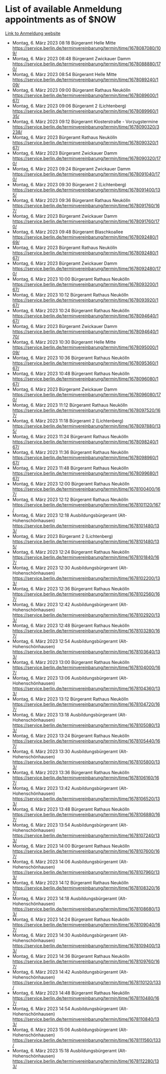 # List of available Anmeldung appointments as of $NOW
[Link to Anmeldung website](https://service.berlin.de/terminvereinbarung/termin/tag.php?termin=1&anliegen[]=120686&dienstleisterlist=122210,122217,327316,122219,327312,122227,327314,122231,327346,122243,327348,122254,122252,329742,122260,329745,122262,329748,122271,327278,122273,327274,122277,327276,330436,122280,327294,122282,327290,122284,327292,122291,327270,122285,327266,122286,327264,122296,327268,150230,329760,122297,327286,122294,327284,122312,329763,122314,329775,122304,327330,122311,327334,122309,327332,317869,122281,327352,122279,329772,122283,122276,327324,122274,327326,122267,329766,122246,327318,122251,327320,122257,327322,122208,327298,122226,327300&herkunft=http%3A%2F%2Fservice.berlin.de%2Fdienstleistung%2F120686%2F)
- Montag, 6. März 2023 08:18 Bürgeramt Helle Mitte https://service.berlin.de/terminvereinbarung/termin/time/1678087080/109/
- Montag, 6. März 2023 08:48 Bürgeramt Zwickauer Damm https://service.berlin.de/terminvereinbarung/termin/time/1678088880/170/
- Montag, 6. März 2023 08:54 Bürgeramt Helle Mitte https://service.berlin.de/terminvereinbarung/termin/time/1678089240/109/
- Montag, 6. März 2023 09:00 Bürgeramt Rathaus Neukölln https://service.berlin.de/terminvereinbarung/termin/time/1678089600/167/
- Montag, 6. März 2023 09:06 Bürgeramt 2 (Lichtenberg) https://service.berlin.de/terminvereinbarung/termin/time/1678089960/135/
- Montag, 6. März 2023 09:12 Bürgeramt Klosterstraße - Vorzugstermine https://service.berlin.de/terminvereinbarung/termin/time/1678090320/3238/
- Montag, 6. März 2023  Bürgeramt Rathaus Neukölln https://service.berlin.de/terminvereinbarung/termin/time/1678090320/167/
- Montag, 6. März 2023  Bürgeramt Zwickauer Damm https://service.berlin.de/terminvereinbarung/termin/time/1678090320/170/
- Montag, 6. März 2023 09:24 Bürgeramt Zwickauer Damm https://service.berlin.de/terminvereinbarung/termin/time/1678091040/170/
- Montag, 6. März 2023 09:30 Bürgeramt 2 (Lichtenberg) https://service.berlin.de/terminvereinbarung/termin/time/1678091400/135/
- Montag, 6. März 2023 09:36 Bürgeramt Rathaus Neukölln https://service.berlin.de/terminvereinbarung/termin/time/1678091760/167/
- Montag, 6. März 2023  Bürgeramt Zwickauer Damm https://service.berlin.de/terminvereinbarung/termin/time/1678091760/170/
- Montag, 6. März 2023 09:48 Bürgeramt Blaschkoallee https://service.berlin.de/terminvereinbarung/termin/time/1678092480/169/
- Montag, 6. März 2023  Bürgeramt Rathaus Neukölln https://service.berlin.de/terminvereinbarung/termin/time/1678092480/167/
- Montag, 6. März 2023  Bürgeramt Zwickauer Damm https://service.berlin.de/terminvereinbarung/termin/time/1678092480/170/
- Montag, 6. März 2023 10:00 Bürgeramt Rathaus Neukölln https://service.berlin.de/terminvereinbarung/termin/time/1678093200/167/
- Montag, 6. März 2023 10:12 Bürgeramt Rathaus Neukölln https://service.berlin.de/terminvereinbarung/termin/time/1678093920/167/
- Montag, 6. März 2023 10:24 Bürgeramt Rathaus Neukölln https://service.berlin.de/terminvereinbarung/termin/time/1678094640/167/
- Montag, 6. März 2023  Bürgeramt Zwickauer Damm https://service.berlin.de/terminvereinbarung/termin/time/1678094640/170/
- Montag, 6. März 2023 10:30 Bürgeramt Helle Mitte https://service.berlin.de/terminvereinbarung/termin/time/1678095000/109/
- Montag, 6. März 2023 10:36 Bürgeramt Rathaus Neukölln https://service.berlin.de/terminvereinbarung/termin/time/1678095360/167/
- Montag, 6. März 2023 10:48 Bürgeramt Rathaus Neukölln https://service.berlin.de/terminvereinbarung/termin/time/1678096080/167/
- Montag, 6. März 2023  Bürgeramt Zwickauer Damm https://service.berlin.de/terminvereinbarung/termin/time/1678096080/170/
- Montag, 6. März 2023 11:12 Bürgeramt Rathaus Neukölln https://service.berlin.de/terminvereinbarung/termin/time/1678097520/167/
- Montag, 6. März 2023 11:18 Bürgeramt 2 (Lichtenberg) https://service.berlin.de/terminvereinbarung/termin/time/1678097880/135/
- Montag, 6. März 2023 11:24 Bürgeramt Rathaus Neukölln https://service.berlin.de/terminvereinbarung/termin/time/1678098240/167/
- Montag, 6. März 2023 11:36 Bürgeramt Rathaus Neukölln https://service.berlin.de/terminvereinbarung/termin/time/1678098960/167/
- Montag, 6. März 2023 11:48 Bürgeramt Rathaus Neukölln https://service.berlin.de/terminvereinbarung/termin/time/1678099680/167/
- Montag, 6. März 2023 12:00 Bürgeramt Rathaus Neukölln https://service.berlin.de/terminvereinbarung/termin/time/1678100400/167/
- Montag, 6. März 2023 12:12 Bürgeramt Rathaus Neukölln https://service.berlin.de/terminvereinbarung/termin/time/1678101120/167/
- Montag, 6. März 2023 12:18 Ausbildungsbürgeramt (Alt- Hohenschönhausen) https://service.berlin.de/terminvereinbarung/termin/time/1678101480/133/
- Montag, 6. März 2023  Bürgeramt 2 (Lichtenberg) https://service.berlin.de/terminvereinbarung/termin/time/1678101480/135/
- Montag, 6. März 2023 12:24 Bürgeramt Rathaus Neukölln https://service.berlin.de/terminvereinbarung/termin/time/1678101840/167/
- Montag, 6. März 2023 12:30 Ausbildungsbürgeramt (Alt- Hohenschönhausen) https://service.berlin.de/terminvereinbarung/termin/time/1678102200/133/
- Montag, 6. März 2023 12:36 Bürgeramt Rathaus Neukölln https://service.berlin.de/terminvereinbarung/termin/time/1678102560/167/
- Montag, 6. März 2023 12:42 Ausbildungsbürgeramt (Alt- Hohenschönhausen) https://service.berlin.de/terminvereinbarung/termin/time/1678102920/133/
- Montag, 6. März 2023 12:48 Bürgeramt Rathaus Neukölln https://service.berlin.de/terminvereinbarung/termin/time/1678103280/167/
- Montag, 6. März 2023 12:54 Ausbildungsbürgeramt (Alt- Hohenschönhausen) https://service.berlin.de/terminvereinbarung/termin/time/1678103640/133/
- Montag, 6. März 2023 13:00 Bürgeramt Rathaus Neukölln https://service.berlin.de/terminvereinbarung/termin/time/1678104000/167/
- Montag, 6. März 2023 13:06 Ausbildungsbürgeramt (Alt- Hohenschönhausen) https://service.berlin.de/terminvereinbarung/termin/time/1678104360/133/
- Montag, 6. März 2023 13:12 Bürgeramt Rathaus Neukölln https://service.berlin.de/terminvereinbarung/termin/time/1678104720/167/
- Montag, 6. März 2023 13:18 Ausbildungsbürgeramt (Alt- Hohenschönhausen) https://service.berlin.de/terminvereinbarung/termin/time/1678105080/133/
- Montag, 6. März 2023 13:24 Bürgeramt Rathaus Neukölln https://service.berlin.de/terminvereinbarung/termin/time/1678105440/167/
- Montag, 6. März 2023 13:30 Ausbildungsbürgeramt (Alt- Hohenschönhausen) https://service.berlin.de/terminvereinbarung/termin/time/1678105800/133/
- Montag, 6. März 2023 13:36 Bürgeramt Rathaus Neukölln https://service.berlin.de/terminvereinbarung/termin/time/1678106160/167/
- Montag, 6. März 2023 13:42 Ausbildungsbürgeramt (Alt- Hohenschönhausen) https://service.berlin.de/terminvereinbarung/termin/time/1678106520/133/
- Montag, 6. März 2023 13:48 Bürgeramt Rathaus Neukölln https://service.berlin.de/terminvereinbarung/termin/time/1678106880/167/
- Montag, 6. März 2023 13:54 Ausbildungsbürgeramt (Alt- Hohenschönhausen) https://service.berlin.de/terminvereinbarung/termin/time/1678107240/133/
- Montag, 6. März 2023 14:00 Bürgeramt Rathaus Neukölln https://service.berlin.de/terminvereinbarung/termin/time/1678107600/167/
- Montag, 6. März 2023 14:06 Ausbildungsbürgeramt (Alt- Hohenschönhausen) https://service.berlin.de/terminvereinbarung/termin/time/1678107960/133/
- Montag, 6. März 2023 14:12 Bürgeramt Rathaus Neukölln https://service.berlin.de/terminvereinbarung/termin/time/1678108320/167/
- Montag, 6. März 2023 14:18 Ausbildungsbürgeramt (Alt- Hohenschönhausen) https://service.berlin.de/terminvereinbarung/termin/time/1678108680/133/
- Montag, 6. März 2023 14:24 Bürgeramt Rathaus Neukölln https://service.berlin.de/terminvereinbarung/termin/time/1678109040/167/
- Montag, 6. März 2023 14:30 Ausbildungsbürgeramt (Alt- Hohenschönhausen) https://service.berlin.de/terminvereinbarung/termin/time/1678109400/133/
- Montag, 6. März 2023 14:36 Bürgeramt Rathaus Neukölln https://service.berlin.de/terminvereinbarung/termin/time/1678109760/167/
- Montag, 6. März 2023 14:42 Ausbildungsbürgeramt (Alt- Hohenschönhausen) https://service.berlin.de/terminvereinbarung/termin/time/1678110120/133/
- Montag, 6. März 2023 14:48 Bürgeramt Rathaus Neukölln https://service.berlin.de/terminvereinbarung/termin/time/1678110480/167/
- Montag, 6. März 2023 14:54 Ausbildungsbürgeramt (Alt- Hohenschönhausen) https://service.berlin.de/terminvereinbarung/termin/time/1678110840/133/
- Montag, 6. März 2023 15:06 Ausbildungsbürgeramt (Alt- Hohenschönhausen) https://service.berlin.de/terminvereinbarung/termin/time/1678111560/133/
- Montag, 6. März 2023 15:18 Ausbildungsbürgeramt (Alt- Hohenschönhausen) https://service.berlin.de/terminvereinbarung/termin/time/1678112280/133/
